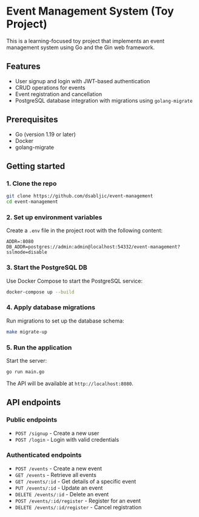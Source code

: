 # Event Management System (Toy Project)

This is a learning-focused toy project that implements an event management system using Go and the Gin web framework.

## Features

- User signup and login with JWT-based authentication
- CRUD operations for events
- Event registration and cancellation
- PostgreSQL database integration with migrations using `golang-migrate`

## Prerequisites

- Go (version 1.19 or later)
- Docker
- golang-migrate

## Getting started

### 1. Clone the repo

```bash
git clone https://github.com/dsabljic/event-management
cd event-management
```

### 2. Set up environment variables

Create a `.env` file in the project root with the following content:

```env
ADDR=:8080
DB_ADDR=postgres://admin:admin@localhost:54332/event-management?sslmode=disable
```

### 3. Start the PostgreSQL DB

Use Docker Compose to start the PostgreSQL service:

```bash
docker-compose up --build
```

### 4. Apply database migrations

Run migrations to set up the database schema:

```bash
make migrate-up
```

### 5. Run the application

Start the server:

```bash
go run main.go
```

The API will be available at `http://localhost:8080`.

## API endpoints

### Public endpoints

- `POST /signup` - Create a new user
- `POST /login` - Login with valid credentials

### Authenticated endpoints

- `POST /events` - Create a new event
- `GET /events` - Retrieve all events
- `GET /events/:id` - Get details of a specific event
- `PUT /events/:id` - Update an event
- `DELETE /events/:id` - Delete an event
- `POST /events/:id/register` - Register for an event
- `DELETE /events/:id/register` - Cancel registration

